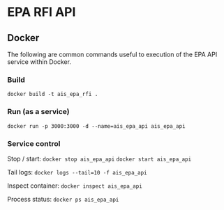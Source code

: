 # EPA RFI API

## Docker
The following are common commands useful to execution of the EPA API service within Docker.

### Build

```docker build -t ais_epa_rfi .```

### Run (as a service)

```docker run -p 3000:3000 -d --name=ais_epa_api ais_epa_api```
 
### Service control

Stop / start:
```docker stop ais_epa_api```
```docker start ais_epa_api```

Tail logs:
```docker logs --tail=10 -f ais_epa_api```

Inspect container:
```docker inspect ais_epa_api```

Process status:
```docker ps ais_epa_api```


 